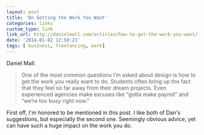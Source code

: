 ```yaml
---
layout: post
title: 'On Getting the Work You Want'
categories: links
custom_type: link
link_url: http://danielmall.com/articles/how-to-get-the-work-you-want/
date: '2014-01-02 12:50:21'
tags: [ business, freelancing, work]
---
```

Daniel Mall:

>One of the most common questions I’m asked about design is how to get the work you really want to do. Students often bring up the fact that they feel so far away from their dream projects. Even experienced agencies make excuses like “gotta make payroll” and “we’re too busy right now.”

First off, I'm honored to be mentioned in this post. I like both of Dan's suggestions, but especially the second one. Seemingly obvious advice, yet can have such a huge impact on the work you do.
